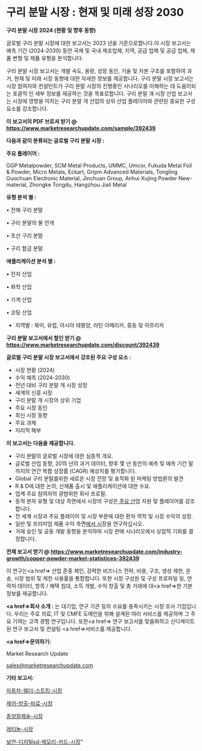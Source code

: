 # 구리 분말 시장 : 현재 및 미래 성장 2030

<strong>구리 분말 시장 2024 (현황 및 향후 동향)</strong>

글로벌 구리 분말 시장에 대한 보고서는 2023 년을 기준으로합니다.이 시장 보고서는 예측 기간 (2024-2030) 동안 국제 및 국내 제조업체, 지역, 공급 업체 및 공급 업체, 제품 변형 및 제품 유형을 분석합니다.

구리 분말 시장 보고서는 개발 속도, 용량, 성장 동인, 기술 및 자본 구조를 포함하여 과거, 현재 및 미래 시장 동향에 대한 자세한 정보를 제공합니다. 구리 분말 시장 보고서는 시장 참여자와 컨설턴트가 구리 분말 시장의 진행중인 시나리오를 이해하는 데 도움이되는 포괄적 인 세부 정보를 제공하는 것을 목표로합니다. 구리 분말 개 시장 산업 보고서는 시장에 영향을 미치는 구리 분말 개 산업의 상위 산업 플레이어와 관련된 중요한 구성 요소를 강조합니다.



<strong>이 보고서의 PDF 브로셔 받기 @ <a href=https://www.marketresearchupdate.com/sample/392439>https://www.marketresearchupdate.com/sample/392439</a></strong>



<strong>다음과 같이 분류되는 글로벌 구리 분말 시장 :</strong>



<strong>주요 플레이어 :</strong>

GGP Metalpowder, SCM Metal Products, UMMC, Umcor, Fukuda Metal Foil & Powder, Micro Metals, Eckart, Gripm Advanced Materials, Tongling Guochuan Electronic Material, Jinchuan Group, Anhui Xujing Powder New-material, Zhongke Tongdu, Hangzhou Jiali Metal



<strong>유형 분석 별 :</strong>

• 전해 구리 분말

• 구리 분말의 물 안개

• 초산 구리 분말

• 구리 합금 분말



<strong>애플리케이션 분석 별 :</strong>

• 전자 산업

• 화학 산업

• 기계 산업

• 코팅 산업

<ul>
  <li>지역별 : 북미, 유럽, 아시아 태평양, 라틴 아메리카, 중동 및 아프리카</li>
</ul>


<strong>구리 분말 보고서에서 할인 받기 @ <a href=https://www.marketresearchupdate.com/discount/392439>https://www.marketresearchupdate.com/discount/392439</a></strong>



<strong>글로벌 구리 분말 시장 보고서에서 강조된 주요 구성 요소 :</strong>
<ul>
  <li>시장 현황 (2024)</li>
  <li>수익 예측 (2024-2030)</li>
  <li>전년 대비 구리 분말 개 시장 성장</li>
  <li>세계의 신흥 시장</li>
  <li>구리 분말 개 시장의 상위 기업</li>
  <li>주요 시장 동인</li>
  <li>최신 시장 동향</li>
  <li>주요 과제</li>
  <li>지리적 해부</li>
</ul>


<strong>이 보고서는 다음을 제공합니다.</strong>
<ul>
  <li>구리 분말의 글로벌 시장에 대한 심층적 개요.</li>
  <li>글로벌 산업 동향, 2015 년의 과거 데이터, 향후 몇 년 동안의 예측 및 예측 기간 말까지의 연간 복합 성장률 (CAGR) 예상치를 평가합니다.</li>
  <li>Global 구리 분말를위한 새로운 시장 전망 및 표적화 된 마케팅 방법론의 발견</li>
  <li>R &amp; D에 대한 논의, 신제품 출시 및 애플리케이션에 대한 수요.</li>
  <li>업계 주요 참여자의 광범위한 회사 프로필.</li>
  <li>동적 분자 유형 및 대상 측면에서 시장의 구성은<a href=> 주요 산</a>업 자원 및 플레이어를 강조합니다.</li>
  <li>전 세계 시장과 주요 플레이어 및 시장 부문에 대한 환자 역학 및 시장 수익의 성장.</li>
  <li>일반 및 프리미엄 제품 수익 측면<a href=>에서 시</a>장을 연구하십시오.</li>
  <li>거래 승인 및 공동 개발 동향을 분석하여 시장 판매 시나리오에서 상업적 기회를 결정합니다.</li>
</ul>



<strong>전체 보고서 받기 @ <a href=https://www.marketresearchupdate.com/industry-growth/copper-powder-market-statistices-392439>https://www.marketresearchupdate.com/industry-growth/copper-powder-market-statistices-392439</a></strong>

이 연구는<a href=> 산업 존중</a> 체인, 강력한 비즈니스 전략, 비용, 구조, 생성 제한, 운송, 시장 범위 및 제한 사용률을 통합합니다. 또한 시장 구성원 및 구성 프로파일 링, 연락처 데이터, 항목 / 혜택 침대, 소득 개발, 수익 창출 및 총 거래에 대<a href=>한 기본 </a>정보를 제공합니다.



<strong><a href=>회사 소</a>개 :</strong>
는 대기업, 연구 기관 등의 수요를 충족시키는 시장 조사 기업입니다. 우리는 주로 의료, IT 및 CMFE 도메인을 위해 설계된 여러 서비스를 제공하며 그 주요 기여는 고객 경험 연구입니다. 또한<a href=> 연구 보</a>고서를 맞춤화하고 신디케이트 된 연구 보고서 및 컨설팅 <a href=>서비스</a>를 제공합니다.



<strong><a href=>문의하기:</a></strong>

Market Research Update

sales@marketresearchupdate.com



<strong>기타 보고서:</strong>

<a href=https://www.linkedin.com/pulse/자동차-웨더-스트립-시장-세분화-연구-및-목표-고객2029년/>자동차-웨더-스트립-시장</a>

<a href=https://www.linkedin.com/pulse/제어-방출-비료-시장-규모-및-성장-2023-consumer-connection-chronicles-24--olkef/>제어-방출-비료-시장</a>

<a href=https://www.linkedin.com/pulse/종양절제술-시장-규모-및-성장-2023-survey-savvy-insights-360-analysis-gwsxf/>종양절제술-시장</a>

<a href=https://www.linkedin.com/pulse/레티놀-시장-진입-전략-및-위험-평가2030년-market-matrix-musings-analysis-fxkzf/>레티놀-시장</a>

<a href=https://www.linkedin.com/pulse/보안-디지털sd-메모리-카드-시장-규모-및-성장-2023-survey-spotlight-pro-24-analysis-kgo7f/>보안-디지털sd-메모리-카드-시장</a>"
